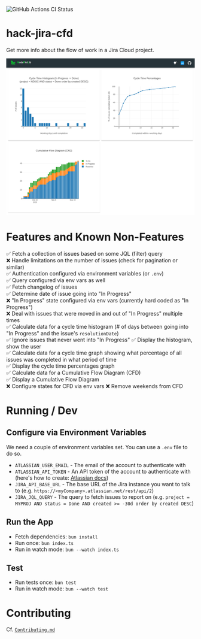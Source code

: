 ![GitHub Actions CI Status](https://github.com/digitalservicebund/hack-jira-cfd/actions/workflows/bun.yml/badge.svg)

# hack-jira-cfd
Get more info about the flow of work in a Jira Cloud project.

![Two graphs. One showing a histogram of cycle times, the other showing the percentage of issues completed after x days](https://github.com/digitalservicebund/hack-jira-cfd/blob/main/res/screenshot.png)

# Features and Known Non-Features

✅ Fetch a collection of issues based on some JQL (filter) query<br>
❌ Handle limitations on the number of issues (check for pagination or similar) <br>
✅ Authentication configured via environment variables (or `.env`)<br>
✅ Query configured via env vars as well <br>
✅ Fetch changelog of issues <br>
✅ Determine date of issue going into "In Progress"<br>
❌ "In Progress" state configured via env vars (currently hard coded as "In Progress")<br>
❌ Deal with issues that were moved in and out of "In Progress" multiple times <br>
✅ Calculate data for a cycle time histogram (# of days between going into "In Progress" and the issue's `resolutionDate`) <br>
✅ Ignore issues that never went into "In Progress"
✅ Display the histogram, show the user <br>
✅ Calculate data for a cycle time graph showing what percentage of all issues was completed in what period of time <br>
✅ Display the cycle time percentages graph <br>
✅ Calculate data for a Cumulative Flow Diagram (CFD) <br>
✅ Display a Cumulative Flow Diagram <br>
❌ Configure states for CFD via env vars
❌ Remove weekends from CFD


# Running / Dev

## Configure via Environment Variables
We need a couple of environment variables set. You can use a `.env` file to do so.
* `ATLASSIAN_USER_EMAIL` - The email of the account to authenticate with
* `ATLASSIAN_API_TOKEN` - An API token of the account to authenticate with (here's how to create: [Atlassian docs](https://support.atlassian.com/atlassian-account/docs/manage-api-tokens-for-your-atlassian-account/))
* `JIRA_API_BASE_URL` - The base URL of the Jira instance you want to talk to (e.g. `https://<myCompany>.atlassian.net/rest/api/2`)
* `JIRA_JQL_QUERY` - The query to fetch issues to report on (e.g. `project = MYPROJ AND status = Done AND created >= -30d order by created DESC`)
## Run the App
* Fetch dependencies: `bun install`
* Run once: `bun index.ts`
* Run in watch mode: `bun --watch index.ts`

## Test
* Run tests once: `bun test`
* Run in watch mode: `bun --watch test`


# Contributing
Cf. [`Contributing.md`](./Contributing.md)

